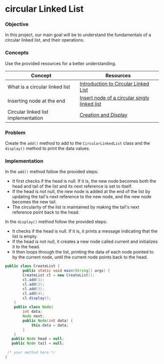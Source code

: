 # circular Linked List 

### Objective

In this project, our main goal will be to understand the fundamentals of a circular linked list, and their operations.

### Concepts

Use the provided resources for a better understanding.

|Concept|	Resources|
|-------|----------|
|What is a circular linked list|[Introduction to Circular Linked List](https://www.youtube.com/watch?v=HMkdlu5sP4A&t=185s)|
|Inserting node at the end|[Insert node of a circular singly linked list](https://www.youtube.com/watch?v=kErHUGvFrNg)|
|Circular linked list implementation|[Creation and Display](https://www.youtube.com/watch?v=fmfx1C4TTxw)|

### Problem
Create the `add()` method to add to the `CircularLinkedList` class and the `display()` method to print the data values.

### Implementation

In the `add()` method follow the provided steps:
* It first checks if the head is null. If it is, the new node becomes both the head and tail of the list and its next reference is set to itself.
* If the head is not null, the new node is added at the end of the list by updating the tail's next reference to the new node, and the new node becomes the new 
  tail.
* The circularity of the list is maintained by making the tail's next reference point back to the head.
  
In the `display()` method follow the provided steps:
* It checks if the head is null. If it is, it prints a message indicating that the list is empty.
* If the head is not null, it creates a new node called current and initializes it to the head.
* It then loops through the list, printing the data of each node pointed to by the current node, until the current node points back to the head.

```java
public class CreateList { 
        public static void main(String[] args) {  
        CreateList cl = new CreateList();  
        cl.add(1);  
        cl.add(2);  
        cl.add(3);  
        cl.add(4);  
        cl.display();
    }
    public class Node{  
        int data;  
        Node next;  
        public Node(int data) {  
            this.data = data;  
        }  
    }
   public Node head = null;  
   public Node tail = null;  
     
 /* your method here */
}

```
